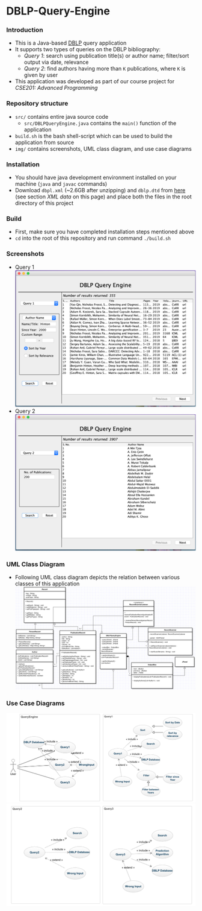 # DBLP-Query-Engine

### Introduction
- This is a Java-based [DBLP](https://dblp.uni-trier.de/) query application
- It supports two types of queries on the DBLP bibliography:
    - _Query 1_: search using publication title(s) or author name; filter/sort output via date, relevance
    - _Query 2_: find authors having more than `K` publications, where `K` is given by user 
- This application was developed as part of our course project for _CSE201: Advanced Programming_

### Repository structure
-  `src/` contains entire java source code
    - `src/DBLPQueryEngine.java` contains the `main()` function of the application
- `build.sh` is the bash shell-script which can be used to build the application from source
- `img/` contains screenshots, UML class diagram, and use case diagrams

### Installation
- You should have java development environment installed on your machine (`java` and `javac` commands)
- Download `dbpl.xml` (~2.6GB after unzipping) and `dblp.dtd` from [here](https://dblp.uni-trier.de/) (see section _XML data_ on this page) and place both the files in the root directory of this project

### Build
- First, make sure you have completed installation steps mentioned above
- `cd` into the root of this repository and run command  `./build.sh`

### Screenshots
- Query 1
    ![query 1](img/screenshot_2.png)
- Query 2
    ![query 2](img/screenshot_3.png)

### UML Class Diagram
- Following UML class diagram depicts the relation between various classes of this application
    ![uml class diagram](img/uml_class_diagram.png)
    
### Use Case Diagrams
![use case diagram 1](img/use_case_diagram_1.png)
![use case diagram 2](img/use_case_diagram_2.png)
